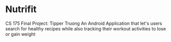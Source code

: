 # Nutrifit
CS 175 Final Project: Tipper Truong
An Android Application that let's users search for healthy recipes while also tracking their workout activities to lose or gain weight
